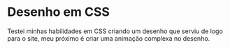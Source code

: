 # Desenho em CSS

Testei minhas habilidades em CSS criando um desenho que serviu de logo para o site, meu próximo é criar uma animação complexa no desenho.
